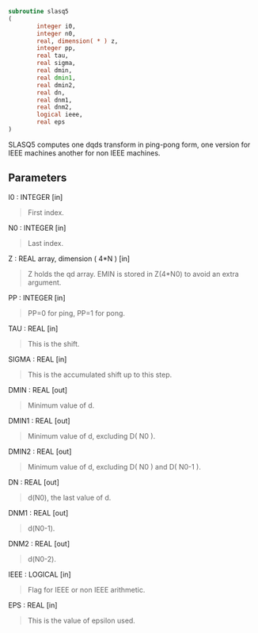 ```fortran
subroutine slasq5
(
        integer i0,
        integer n0,
        real, dimension( * ) z,
        integer pp,
        real tau,
        real sigma,
        real dmin,
        real dmin1,
        real dmin2,
        real dn,
        real dnm1,
        real dnm2,
        logical ieee,
        real eps
)
```

SLASQ5 computes one dqds transform in ping-pong form, one
version for IEEE machines another for non IEEE machines.

## Parameters
I0 : INTEGER [in]
> First index.

N0 : INTEGER [in]
> Last index.

Z : REAL array, dimension ( 4*N ) [in]
> Z holds the qd array. EMIN is stored in Z(4*N0) to avoid
> an extra argument.

PP : INTEGER [in]
> PP=0 for ping, PP=1 for pong.

TAU : REAL [in]
> This is the shift.

SIGMA : REAL [in]
> This is the accumulated shift up to this step.

DMIN : REAL [out]
> Minimum value of d.

DMIN1 : REAL [out]
> Minimum value of d, excluding D( N0 ).

DMIN2 : REAL [out]
> Minimum value of d, excluding D( N0 ) and D( N0-1 ).

DN : REAL [out]
> d(N0), the last value of d.

DNM1 : REAL [out]
> d(N0-1).

DNM2 : REAL [out]
> d(N0-2).

IEEE : LOGICAL [in]
> Flag for IEEE or non IEEE arithmetic.

EPS : REAL [in]
> This is the value of epsilon used.
